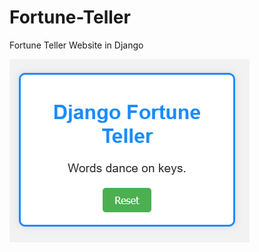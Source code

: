 # Fortune-Teller
Fortune Teller Website in Django

<img src="fortune-teller.png" alt="Alt text" title="Fortune Teller">